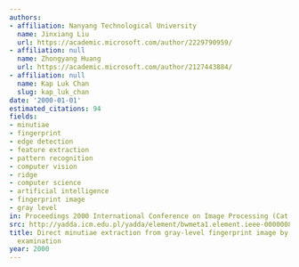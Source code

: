 ```yaml
---
authors:
- affiliation: Nanyang Technological University
  name: Jinxiang Liu
  url: https://academic.microsoft.com/author/2229790959/
- affiliation: null
  name: Zhongyang Huang
  url: https://academic.microsoft.com/author/2127443884/
- affiliation: null
  name: Kap Luk Chan
  slug: kap_luk_chan
date: '2000-01-01'
estimated_citations: 94
fields:
- minutiae
- fingerprint
- edge detection
- feature extraction
- pattern recognition
- computer vision
- ridge
- computer science
- artificial intelligence
- fingerprint image
- gray level
in: Proceedings 2000 International Conference on Image Processing (Cat. No.00CH37101)
src: http://yadda.icm.edu.pl/yadda/element/bwmeta1.element.ieee-000000899435
title: Direct minutiae extraction from gray-level fingerprint image by relationship
  examination
year: 2000
---
```


